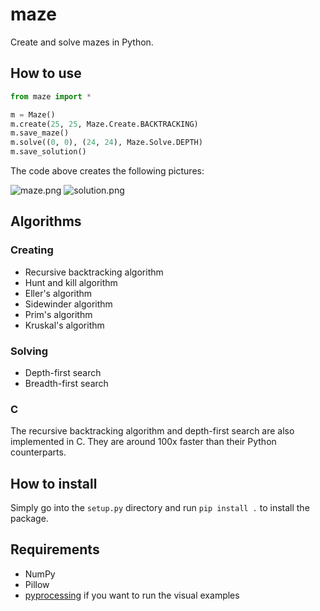 # maze
Create and solve mazes in Python.

## How to use
```python
from maze import *

m = Maze()
m.create(25, 25, Maze.Create.BACKTRACKING)
m.save_maze()
m.solve((0, 0), (24, 24), Maze.Solve.DEPTH)
m.save_solution()
```
The code above creates the following pictures:

![maze.png](https://raw.githubusercontent.com/jsmolka/maze/master/example/maze.png) ![solution.png](https://raw.githubusercontent.com/jsmolka/maze/master/example/solution.png)

## Algorithms
### Creating
- Recursive backtracking algorithm
- Hunt and kill algorithm
- Eller's algorithm
- Sidewinder algorithm
- Prim's algorithm
- Kruskal's algorithm

### Solving
- Depth-first search
- Breadth-first search

### C
The recursive backtracking algorithm and depth-first search are also implemented in C. They are around 100x faster than their Python counterparts.

## How to install
Simply go into the ```setup.py``` directory and run ```pip install .``` to install the package.

## Requirements
- NumPy
- Pillow
- [pyprocessing](https://github.com/jsmolka/pyprocessing) if you want to run the visual examples
